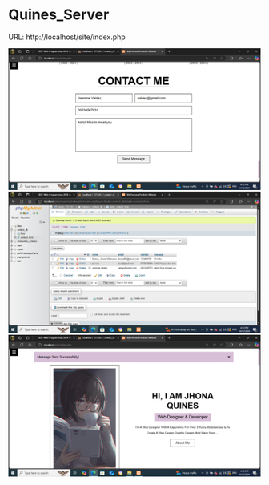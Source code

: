 # Quines_Server
URL: http://localhost/site/index.php


![image alt](https://github.com/BSIT-Web-Programming-2024/Quines_Server/blob/f3d3c1fa7c6f2a94b0b473ca18cdd4383b1747ca/Screenshot%20(1).png)
![image alt](https://github.com/BSIT-Web-Programming-2024/Quines_Server/blob/905daeb4bc33b66681dfc81e91cdd417102af11b/Screenshot%20(2).png)
![image alt](https://github.com/BSIT-Web-Programming-2024/Quines_Server/blob/baae76c7fbcb22764fe9f81000948b881636dc08/Screenshot%20(3).png)
